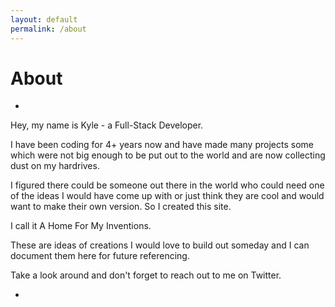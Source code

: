 ```yaml
---
layout: default
permalink: /about
---
```


# About
-

Hey, my name is Kyle - a Full-Stack Developer.

I have been coding for 4+ years now and have made many projects some which were not big enough to be put out to the world and are now collecting dust on my hardrives.

I figured there could be someone out there in the world who could need one of the ideas I would have come up with or just think they are cool and would want to make their own version. So I created this site.

I call it A Home For My Inventions.

These are ideas of creations I would love to build out someday and I can document them here for future referencing.

Take a look around and don't forget to reach out to me on Twitter.

-
